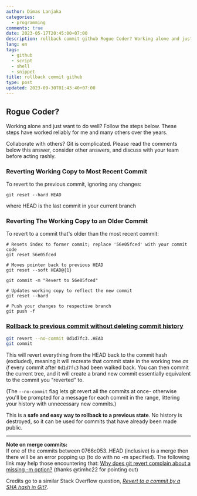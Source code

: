 ```yaml
---
author: Dimas Lanjaka
categories:
  - programming
comments: true
date: 2023-05-17T20:45:00+07:00
description: rollback commit github Rogue Coder? Working alone and just want to do well? Follow the steps below. These steps have worked reliably for me and many others over
lang: en
tags:
  - github
  - script
  - shell
  - snippet
title: rollback commit github
type: post
updated: 2023-09-30T01:43:40+07:00
---
```


Rogue Coder?
------------

Working alone and just want to do well? Follow the steps below. These steps have worked reliably for me and many others over the years.

Collaborate with others? Git is complicated. Please read the comments below this answer, consider other answers, and discuss with your team before acting rashly. 

### Reverting Working Copy to Most Recent Commit

To revert to the previous commit, ignoring any changes:

```
git reset --hard HEAD
```

where HEAD is the last commit in your current branch

### Reverting The Working Copy to an Older Commit

To revert to a commit that's older than the most recent commit:

```
# Resets index to former commit; replace '56e05fced' with your commit code
git reset 56e05fced

# Moves pointer back to previous HEAD
git reset --soft HEAD@{1}

git commit -m "Revert to 56e05fced"

# Updates working copy to reflect the new commit
git reset --hard

# Push your changes to respective branch
git push -f

```

### [Rollback to previous commit without deleting commit history](https://stackoverflow.com/a/21718540/6404439)

```bash
git revert --no-commit 0d1d7fc3..HEAD
git commit
```

This will revert everything from the HEAD back to the commit hash (excluded), meaning it will recreate that commit state in the working tree *as if* every commit after `0d1d7fc3` had been walked back. You can then commit the current tree, and it will create a brand new commit essentially equivalent to the commit you "reverted" to.

(The `--no-commit` flag lets git revert all the commits at once- otherwise you'll be prompted for a message for each commit in the range, littering your history with unnecessary new commits.)

This is a **safe and easy way to rollback to a previous state**. No history is destroyed, so it can be used for commits that have already been made public.

* * * * *

**Note on merge commits:**\
If one of the commits between 0766c053..HEAD (inclusive) is a merge then there will be an error popping up (to do with no -m specified). The following link may help those encountering that: [Why does git revert complain about a missing -m option?](https://stackoverflow.com/questions/5970889/why-does-git-revert-complain-about-a-missing-m-option) (thanks @timhc22 for pointing out)

Credits go to a similar Stack Overflow question, *[Revert to a commit by a SHA hash in Git?](https://stackoverflow.com/questions/1895059/git-revert-to-a-commit-by-sha-hash)*.
